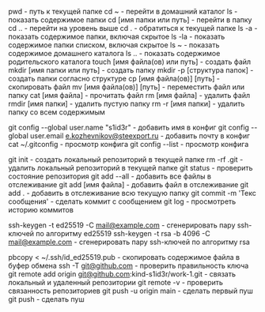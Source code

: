 pwd - путь к текущей папке
cd ~ - перейти в домашний каталог
ls - показать содержимое папки
cd [имя папки или путь] - перейти в папку
cd .. - перейти на уровень выше
cd . - обратиться к текущей папке
ls -a - показать содержимое папки, включая скрытое
ls -la - показать содержимое папки списком, включая скрытое
ls ~ - показать содержимое домашнего каталога
ls .. - показать содержимое родительского каталога
touch [имя файла(ов) или путь] - создать файл
mkdir [имя папки или путь] - создать папку
mkdir -p [структура папок] - создать папки согласно структуре
cp [имя файла(ов)] [путь] - скопировать файл
mv [имя файла(ов)] [путь] - переместить файл или папку
cat [имя файла] - прочитать файл
rm [имя файла] - удалить файл
rmdir [имя папки] - удалить пустую папку
rm -r [имя папки] - удалить папку со всем содержимым

git config --global user.name "s1id3r" - добавить имя в конфиг
git config --global user.email e.kozhevnikov@steexport.ru - добавить почту в конфиг
cat ~/.gitconfig - просмотр конфига
git config --list - просмотр конфига

git init - создать локальный репозиторий в текущей папке
rm -rf .git - удалить локальный репозиторий в текущей папке
git status - проверить состояние репозитория
git add --all - добавить все файлы в отслеживание
git add [имя файла] - добавить файл в отслеживание
git add . - добавить в отслеживание всю текущую папку
git commit -m 'Текс сообщения' - сделать коммит с сообщением
git log - просмотреть историю коммитов

ssh-keygen -t ed25519 -C mail@example.com - сгенерировать пару ssh-ключей по алгоритму ed25519
ssh-keygen -t rsa -b 4096 -C mail@example.com - сгенерировать пару ssh-ключей по алгоритму rsa

pbcopy < ~/.ssh/id_ed25519.pub - скопировать содержимое файла в буфер обмена
ssh -T git@github.com - проверить правильность ключа
git remote add origin git@github.com:kind-s1id3r/work-1.git - связать локальный и удаленный репозитории
git remote -v - проверить связанность репозиториев
git push -u origin main - сделать первый пуш
git push - сделать пуш